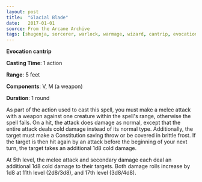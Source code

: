```yaml
---
layout: post
title:  "Glacial Blade"
date:   2017-01-01
source: From the Arcane Archive
tags: [shugenja, sorcerer, warlock, warmage, wizard, cantrip, evocation, hb, fan]
---
```


**Evocation cantrip**

**Casting Time**: 1 action

**Range**: 5 feet

**Components**: V, M (a weapon)

**Duration**: 1 round

As part of the action used to cast this spell, you must make a melee attack with a weapon against one creature within the spell's range, otherwise the spell fails. On a hit, the attack does damage as normal, except that the entire attack deals cold damage instead of its normal type. Additionally, the target must make a Constitution saving throw or be covered in brittle frost. If the target is then hit again by an attack before the beginning of your next turn, the target takes an additional 1d8 cold damage.

At 5th level, the melee attack and secondary damage each deal an additional 1d8 cold damage to their targets. Both damage rolls increase by 1d8 at 11th level (2d8/3d8), and 17th level (3d8/4d8).

